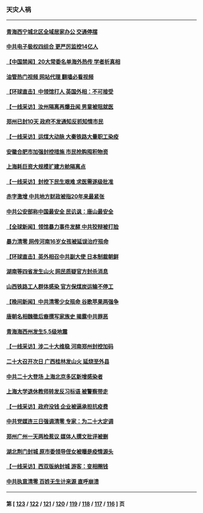 ### 天灾人祸
---
#### [青海西宁城北区全域居家办公 交通停摆](../../pages/ncid280/n13849960.md?10211645) 
#### [中共电子极权四组合 更严厉监控14亿人](../../pages/ncid280/n13849352.md?10211645) 
#### [【中国禁闻】20大常委名单海外热传 学者析真相](../../pages/ncid280/n13849398.md?10211645) 
#### [油管热门视频 网站代理 翻墙必看视频](http://132.145.103.77:81/youtube.html?10211645)
#### [【环球直击】中领馆打人 英国外相：不可接受](../../pages/ncid280/n13849397.md?10211645) 
#### [【一线采访】汝州隔离再爆丑闻 男童被阻就医](../../pages/ncid280/n13849489.md?10211645) 
#### [郑州已封10天 政府不发通知反抓知情市民](../../pages/ncid280/n13849249.md?10211645) 
#### [【一线采访】运煤大动脉 大秦铁路大量职工染疫](../../pages/ncid280/n13849413.md?10211645) 
#### [安徽合肥市加强封控措施 市民抢购囤积物资](../../pages/ncid280/n13849367.md?10211645) 
#### [上海耗巨资大规模扩建方舱隔离点](../../pages/ncid280/n13848957.md?10211645) 
#### [【一线采访】封控下民生艰难 求医需逐级批准](../../pages/ncid280/n13848855.md?10211645) 
#### [赤字激增 中共地方财政被指20年来最紧张](../../pages/ncid280/n13848516.md?10211645) 
#### [中共公安部称中国最安全 民讥讽：唐山最安全](../../pages/ncid280/n13848759.md?10211645) 
#### [【全球新闻】领馆暴力事件发酵 中共狡辩被打脸](../../pages/ncid280/n13848659.md?10211645) 
#### [暴力清零 网传河南16岁女孩被延误治疗殒命](../../pages/ncid280/n13848742.md?10211645) 
#### [【环球直击】英外相召中共副大使 日本制裁朝鲜](../../pages/ncid280/n13848691.md?10211645) 
#### [湖南等四省发生山火 网民质疑官方封杀消息](../../pages/ncid280/n13848324.md?10211645) 
#### [山西铁路工人群体感染 官方保煤炭运输不停工](../../pages/ncid280/n13848693.md?10211645) 
#### [【晚间新闻】中共清零少女殒命 谷歌苹果两强争](../../pages/ncid280/n13848665.md?10211645) 
#### [唐朝名相魏徵后裔撰写家族史 揭露中共罪恶](../../pages/ncid280/n13848336.md?10211645) 
#### [青海海西州发生5.5级地震](../../pages/ncid280/n13848496.md?10211645) 
#### [【一线采访】涉二十大维稳 河南郑州封控加码](../../pages/ncid280/n13847963.md?10211645) 
#### [二十大召开次日 广西桂林发山火 延烧至外县](../../pages/ncid280/n13846935.md?10211645) 
#### [中共二十大登场 上海北京多区新增感染者](../../pages/ncid280/n13846573.md?10211645) 
#### [上海大学退休教师转发反习标语 被警察带走](../../pages/ncid280/n13846408.md?10211645) 
#### [【一线采访】政府没钱 企业被逼承担抗疫费](../../pages/ncid280/n13845946.md?10211645) 
#### [中共党媒连三日强调清零 专家：为二十大定调](../../pages/ncid280/n13845156.md?10211645) 
#### [郑州广州一天两检惹议 媒体人撰文批评被删](../../pages/ncid280/n13845201.md?10211645) 
#### [湖北荆门封城 原市委领导侄女被曝是疫情源头](../../pages/ncid280/n13844818.md?10211645) 
#### [【一线采访】西双版纳封城 游客：变相圈钱](../../pages/ncid280/n13844525.md?10211645) 
#### [中共执意清零 百姓无生计来源 直呼崩溃](../../pages/ncid280/n13844738.md?10211645) 

---
#### 第 [ [123](./123.md?10211645) / [122](./122.md?10211645) / [121](./121.md?10211645) / [120](./120.md?10211645) / [119](./119.md?10211645) / [118](./118.md?10211645) / [117](./117.md?10211645) / [116](./116.md?10211645) ] 页
